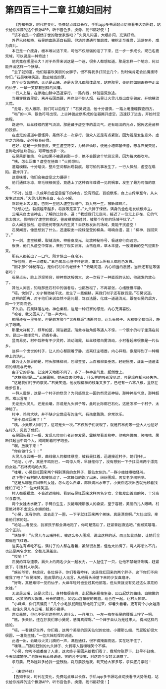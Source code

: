 # 第四百三十二章 扛媳妇回村
        【告知书友，时代在变化，免费站点难以长存，手机app多书源站点切换看书大势所趋，站长给你推荐的这个换源APP，听书音色多、换源、找书都好使！】
       “该不会是一个超然于世的隐世家族吧？”火灵儿问道，大眼扑闪，充满好奇。
       外界已经知晓，石昊的血脉源自石国，但幼时遭遇可怕磨难，被挖走至尊骨，流落在外，成为弃儿。
       本已是一介废身，根本难以活下来，可他不仅顽强的活了下来，还一步一步成长，现已名震荒域，可以说是一种奇迹！
       他究竟在哪里长大？对于外界来说这是一个迷，很多人都想知道，那是怎样一个地方，何以能养出这样一个妖孽。
       “去了就知道，他们最喜欢美丽的女胖子，恨不得我多扛回去几个，到时候肯定会热情接待你们。”石昊嘿嘿笑道，脸皮相当的厚。
       两个少女皆瞪他，无论是云曦，还是火灵儿都肌体晶莹，站在那里，美丽的如同画卷中走出的仙子，一颦一笑都有别样的风情。
       一行人上路，在原始山脉中迅速穿行，一路向西，体验蛮荒旅途。
       当横穿数百里后，离开石国西疆，再也见不到人烟，石昊让火灵儿取出虚空兽皮，开始横渡大荒。
       “走喽，无人跟踪，我们可以启程了！”石昊说道，他十分谨慎，一路上用重瞳探查四方。
       “嗡”的一声，银色符号出现，上古神兽皮祭炼成的法器撕开虚空，迅速跃了进去，开始时空旅程。
       路途中，丝丝缕缕的雾气流淌，那是藏于虚空中的混沌气，还有暗淡的光点，据传这是诸神的投影。
       在虚无的通道中很怪异，虽然不止一次穿行，但众人还是有点紧张，因为若是发生意外，虚空之力降临，必将粉身碎骨。
       还好，这是一张神兽皮，天生虚空符文，为稀世仙珍，便是小塔都曾传音，想与石昊交易，言称吃掉这块兽皮，可帮他出手一次。
       石昊果断拒绝，今日如果不被逼到那一步，绝不会跟这个坑货交易，因为每次都吃亏。
       “咦，怎么回事？虚空在扭曲！”火鸦惊叫。
       道路模糊，十分暗淡，整片空间都出现裂痕，最可怕的事发生了，一行人悚然，虚空在塌陷，要炸开了。
       这意味着，他们会被虚空之力碾碎！
       他们通体冰凉，寒毛根根倒竖，竟遇上了这种百年难得一见的祸事，发生了最为可怕的意外。
       “不对，这是一头成年的虚空兽留下的神皮，没有瑕疵，百般祭炼，自上古传承至今，从未发生过意外。”火灵儿脸色苍白，有点不解。
       除非是上古大能，否则一旦陷入虚空裂缝中，将九死一生，被斩成碎片。
       “快想办法，裂痕越来越多，将我等笼罩了。”九头狮子悚然，满身的金色毛发根根炸立。
       云曦来自太古神山，了解的比较多，道：“我想我们无意间，接近了一位无上存在，它的气息太强大，影响到了虚空的稳定，兽皮横穿而过时，被那个存在的场域干扰了。”
       众人闻言骇然，这得是何等强大的生灵？自然散发出的场域，竟能干扰虚空！
       石昊闻言，像是想到了什么，迅速取出一段绿莹莹的柳条，喃喃自语，道：“柳神，我回来了。”
       下一刻，虚空模糊，裂缝消失，神兽皮发光，绽放神秘符号，极速穿行向远方。
       很快，他们从虚空中穿出，来到了现实世界，山峦连绵，草木丰盛，一股清新的空气迎面扑来。
       所有人都长出了一口气，刚才惊出一身冷汗。
       “好险啊，差一点遭劫。”五色鸾鸟心脏怦怦剧跳，事实上所有人都脸色发白。
       “刚才那个神秘存在，是你们村中的老修士？”云曦问道，内心相当的震撼，当世还有这等强者吗？
       石昊点头，脸上浮现笑容，柳神竟这般强大，这一次有了一种直观的认知，他越发的放心了。
       其他人闻言，知晓那是石村中的强者后，也都放松了，不再紧张，心绪慢慢平静。
       “唔，快到了，方才稍微被干扰，发生了一些偏移，离我们村子还有数百里。”石昊说道。
       这样的距离，对于他们来说自然不是问题，驾驭法器，化成一道道流光，跟在石昊的后方，向一个方向而去。
       不久后，石昊降落在地，神色柔和，这是一种归家的感觉，内心充满喜悦。
       “哈哈，我又回来了。”他一声大叫。
       相隔还有一里多地，但是前方那个“世外桃源”清晰可见，让九头狮子、火鸦等全都惊异，睁大了眼睛。
       那里太祥和了，绿草如茵，湖泊碧蓝，瑞禽与独角兽等遇人不惊，一个很小的村子坐落在前方，冒出一缕缕灵气，药香扑鼻。
       显而易见，村中栽种有不少灵药，流动瑞霞，丝丝缕缕白雾流动，小村看起来很像是一片仙乡。
       这样一个出世的村子，让人的心都跟着宁静，远离红尘喧嚣，内心祥和，像是得到了一种精神上的洗礼。
       最为让人惊异的是，村头那株柳树，它绿莹莹，上百根柳条垂落，轻轻摇曳，漾出一道道柔和的绿霞与光晕。
       由于它的存在，让这片天地都不同了，多了一种神圣气息，超然世上。
       “这株柳树是……”云曦震撼，她来自古代神山，什么样的强者没见过，可是现在却已经失色。
       “这是我们村子的祭灵。”石昊笑道，他发现柳神的枝条又多了，已经有一八零八根，显然在稳步恢复。
       一群人震惊，这是一个村子的祭灵？为何感觉比一国的祭灵还神秘，那种神圣气息，那种超然，难以言喻！
       无论是火灵儿，还是云曦，亦或是九头狮子等，此时此际都已石化，这是怎样一个村子，太神秘了。
       村中，鸡鸣犬吠，并不缺少尘世应有的生气，有孩童跑跳，非常欢乐。
       “是小叔叔回来了！”
       “咦，小昊带人回村了，这可是头一次。”不仅孩子们发现了，就是石林虎等一些大人也恰好在村头，见到了他们。
       石昊回头看了一眼，发现几位同行者还在发呆，震撼地看着柳神。他嘴角微翘，笑嘻嘻，果断扛起当中两个人，飕飕朝着村子跑去。
       “啊，放我下来！”
       “你在做什么？！”
       火灵儿与云曦一惊，曲线傲人的躯体悬空，被石昊扛着，迅速接近村子，她们挣扎。
       “哈哈，小子，真是不鸣则已，一鸣惊人啊，早就催你了，没有想到一下子扛回来两个漂亮的女娃。”石林虎哈哈大笑。
       “哇哦，小昊叔扛回来两个特别漂亮的女胖子，跟仙女似的。”一群小娃娃嗷嗷怪叫。
       这下整个石村的人都被惊动了，一窝蜂似的跑了出来，纷纷围观，男女老少闹哄哄。
       “这是从哪里扛回来的女娃，怎么这么白嫩，都快滴出水来了，小昊你这次出去就光顾着找媳妇了吧？”一位大婶笑道。
       村人都很粗放，不会遮遮掩掩，看到石昊扛回来这样两名少女，全都发出善意的笑，十分高兴与喜悦。
       两个女娃太水嫩了，手臂白生生，衣裙难掩那傲人的身姿，至于容貌，美丽的扎人眼睛，村里绝对养不出这么水嫩的娃。
       “小昊，真有你的，出去走了一圈，一下子就扛回来两个弟妹，真是漂亮啊。”大壮出现，牵着他们家的娃。
       “哈哈……看见没，我家孩子都会满地跑了，你可是落后了，赶紧奋起直追吧。”皮猴笑嘻嘻，没个正形。
       “快放手！”火灵儿与云曦挣扎，被这么多人围观，说出这样的话，而且如此热情，让她们全都俏脸飞红霞。
       这实在有点吃不住，满村子的人都在看着，虽然很友善，但也太热情了，两人再怎么不凡，也还是两名少女，全都充满羞意。
       “哎呦！”
       石昊的耳朵遭袭，肩头上的两名少女一起发力，一人扯住了一只，让他不禁龇牙咧嘴，赶紧放下，引发村人哄笑。
       “族长爷爷，林虎叔，各位婶子，你们看看咋样，这是我扛回来的两个胖子，这下你们不用催我了吧？”石昊堆笑，脸皮厚的让人无言，从他肩头滑落下来的少女直磨牙。
       “好啊，真是难得一见的仙子，大婶年轻时也去过其他部落，但从来就没有见过这么漂亮的女娃。”
       无论是云曦，还是火灵儿，身材都很高挑，走起路来摇曳生姿，凹凸起伏的曲线，白嫩嫩的躯体，水灵灵的大眼睛，长长的睫毛，如远山含黛般的弯眉，组合在一起，让村人惊叹。
       “小婶婶，你们真漂亮！”几个小毛孩屁颠屁颠地跑了过来，仰着头看着，更有两个小女娃撒娇，拉住火灵儿与云曦，腻着不撒手。
       两女羞愤，但也不好对这些村人说什么，一齐用力，一左一右在石昊的腰眼上拧了一把。
       “瞧，多亲热，还在拧我们家小昊呢，感情真深啊。”一个婶子自认为是过来人，得出这样的结论。
       “唔，一看就好生养，你们看，这两个美丽的跟天仙似的女娃，小腰那么细，而屁股却很大很圆，一准能生娃。”一位大婶彪悍的说道。
       此语一出，云曦与火灵儿腾的一声，满脸通红，恨不得掩面而逃，实在吃不住了。
       “嘿嘿……”随后赶到的九头狮子、火鸦等人皆嘿嘿笑个不停。
       “小昊，你可不能委屈了人家，这次终于带回来给我们看了，我帮你张罗下，赶早不赶晚，今天就成婚吧。”老族长石云峰说道，笑的合不拢嘴，对这两个女娃太满意了。
       求月票，兄弟姐妹多给我一些鼓励，将月票投给我，明天给大家多写，求保底月票啦！
       .
       .（未完待续）
       【告知书友，时代在变化，免费站点难以长存，手机app多书源站点切换看书大势所趋，站长给你推荐的这个换源APP，听书音色多、换源、找书都好使！】